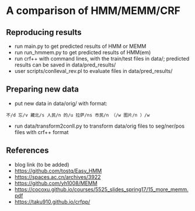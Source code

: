 # A comparison of HMM/MEMM/CRF

## Reproducing results

- run main.py to get predicted results of HMM or MEMM
- run run_hmmem.py to get predicted results of HMM(em)
- run crf++ with command lines, with the train/test files in data/; predicted results can be saved in data/pred_results/
- user scripts/conlleval_rev.pl to evaluate files in data/pred_results/

## Preparing new data
- put new data in data/orig/ with format:
```
不/d 忘/v 藏北/s 人民/n 的/u 拉萨/ns 市民/n （/w 图片/n ）/w
```
- run data/transform2conll.py to transform data/orig files to seg/ner/pos files with crf++ format 


## References
- blog link (to be added)
- https://github.com/tostq/Easy_HMM
- https://spaces.ac.cn/archives/3922
- https://github.com/yh1008/MEMM
- https://cocoxu.github.io/courses/5525_slides_spring17/15_more_memm.pdf
- https://taku910.github.io/crfpp/
